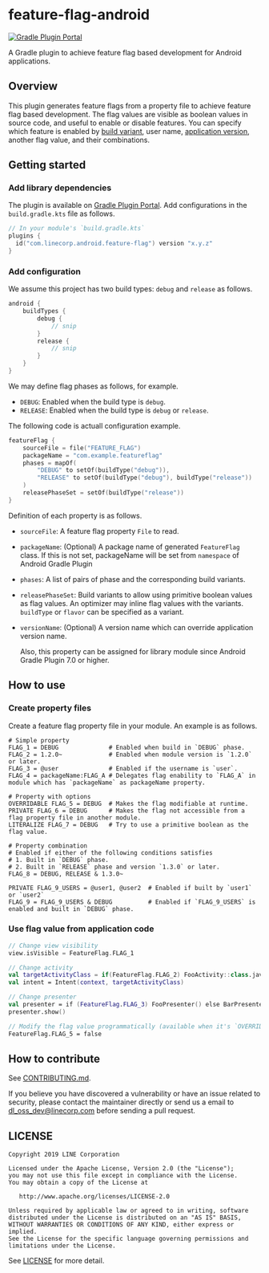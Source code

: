 # feature-flag-android

[![Gradle Plugin Portal](https://img.shields.io/maven-metadata/v/https/plugins.gradle.org/m2/com/linecorp/android/feature-flag/com.linecorp.android.feature-flag.gradle.plugin/maven-metadata.xml.svg?colorB=007ec6&label=Gradle%20Plugin%20Portal)](https://plugins.gradle.org/plugin/com.linecorp.android.feature-flag)

A Gradle plugin to achieve feature flag based development for Android applications.

## Overview

This plugin generates feature flags from a property file to achieve feature flag based development.
The flag values are visible as boolean values in source code, and useful to enable or disable features.
You can specify which feature is enabled by [build variant](https://developer.android.com/studio/build/build-variants), user name, [application version](https://developer.android.com/studio/publish/versioning), another flag value, and their combinations.

## Getting started

### Add library dependencies

The plugin is available on [Gradle Plugin Portal](https://plugins.gradle.org/). Add configurations in the `build.gradle.kts` file as follows.

```build.gradle.kts
// In your module's `build.gradle.kts`
plugins {
  id("com.linecorp.android.feature-flag") version "x.y.z"
}
```

### Add configuration

We assume this project has two build types: `debug` and `release` as follows.

```build.gradle
android {
    buildTypes {
        debug {
            // snip
        }
        release {
            // snip
        }
    }
}
```

We may define flag phases as follows, for example.

- `DEBUG`: Enabled when the build type is `debug`.
- `RELEASE`: Enabled when the build type is `debug` or `release`.

The following code is actuall configuration example.

```build.gradle.kts
featureFlag {
    sourceFile = file("FEATURE_FLAG")
    packageName = "com.example.featureflag"
    phases = mapOf(
        "DEBUG" to setOf(buildType("debug")),
        "RELEASE" to setOf(buildType("debug"), buildType("release"))
    )
    releasePhaseSet = setOf(buildType("release"))
}
```

Definition of each property is as follows. 

- `sourceFile`: A feature flag property `File` to read.
- `packageName`: (Optional) A package name of generated `FeatureFlag` class. If this is not set, packageName will be set from `namespace` of Android Gradle Plugin
- `phases`: A list of pairs of phase and the corresponding build variants.
- `releasePhaseSet`: Build variants to allow using primitive boolean values as flag values. An optimizer may inline flag values with the variants. `buildType` or `flavor` can be specified as a variant.
- `versionName`: (Optional) A version name which can override application version name.

   Also, this property can be assigned for library module since Android Gradle Plugin 7.0 or higher.

## How to use

### Create property files

Create a feature flag property file in your module.
An example is as follows.

```FEATURE_FLAG
# Simple property
FLAG_1 = DEBUG              # Enabled when build in `DEBUG` phase.
FLAG_2 = 1.2.0~             # Enabled when module version is `1.2.0` or later.
FLAG_3 = @user              # Enabled if the username is `user`.
FLAG_4 = packageName:FLAG_A # Delegates flag enability to `FLAG_A` in module which has `packageName` as packageName property.

# Property with options
OVERRIDABLE FLAG_5 = DEBUG  # Makes the flag modifiable at runtime.
PRIVATE FLAG_6 = DEBUG      # Makes the flag not accessible from a flag property file in another module.
LITERALIZE FLAG_7 = DEBUG   # Try to use a primitive boolean as the flag value.
 
# Property combination
# Enabled if either of the following conditions satisfies
# 1. Built in `DEBUG` phase.
# 2. Built in `RELEASE` phase and version `1.3.0` or later.
FLAG_8 = DEBUG, RELEASE & 1.3.0~

PRIVATE FLAG_9_USERS = @user1, @user2  # Enabled if built by `user1` or `user2`
FLAG_9 = FLAG_9_USERS & DEBUG          # Enabled if `FLAG_9_USERS` is enabled and built in `DEBUG` phase.
```

### Use flag value from application code

```kotlin
// Change view visibility
view.isVisible = FeatureFlag.FLAG_1

// Change activity
val targetActivityClass = if(FeatureFlag.FLAG_2) FooActivity::class.java else BarActivity::class.java
val intent = Intent(context, targetActivityClass)

// Change presenter
val presenter = if (FeatureFlag.FLAG_3) FooPresenter() else BarPresenter()
presenter.show()

// Modify the flag value programmatically (available when it's `OVERRIDABLE`)
FeatureFlag.FLAG_5 = false
```

## How to contribute

See [CONTRIBUTING.md](CONTRIBUTING.md).

If you believe you have discovered a vulnerability or have an issue related to security, please contact the maintainer directly or send us a email to dl_oss_dev@linecorp.com before sending a pull request.

## LICENSE

```
Copyright 2019 LINE Corporation

Licensed under the Apache License, Version 2.0 (the "License");
you may not use this file except in compliance with the License.
You may obtain a copy of the License at

   http://www.apache.org/licenses/LICENSE-2.0

Unless required by applicable law or agreed to in writing, software
distributed under the License is distributed on an "AS IS" BASIS,
WITHOUT WARRANTIES OR CONDITIONS OF ANY KIND, either express or implied.
See the License for the specific language governing permissions and
limitations under the License.
```

See [LICENSE](LICENSE) for more detail. 
